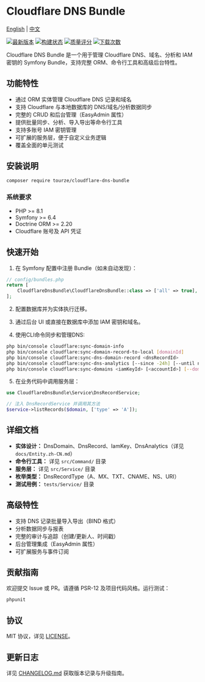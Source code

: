 # Cloudflare DNS Bundle

[English](README.md) | [中文](README.zh-CN.md)

[![最新版本](https://img.shields.io/packagist/v/tourze/cloudflare-dns-bundle.svg?style=flat-square)](https://packagist.org/packages/tourze/cloudflare-dns-bundle)
[![构建状态](https://img.shields.io/travis/tourze/cloudflare-dns-bundle/master.svg?style=flat-square)](https://travis-ci.org/tourze/cloudflare-dns-bundle)
[![质量评分](https://img.shields.io/scrutinizer/g/tourze/cloudflare-dns-bundle.svg?style=flat-square)](https://scrutinizer-ci.com/g/tourze/cloudflare-dns-bundle)
[![下载次数](https://img.shields.io/packagist/dt/tourze/cloudflare-dns-bundle.svg?style=flat-square)](https://packagist.org/packages/tourze/cloudflare-dns-bundle)

Cloudflare DNS Bundle 是一个用于管理 Cloudflare DNS、域名、分析和 IAM 密钥的 Symfony Bundle，支持完整 ORM、命令行工具和高级后台特性。

## 功能特性

- 通过 ORM 实体管理 Cloudflare DNS 记录和域名
- 支持 Cloudflare 与本地数据库的 DNS/域名/分析数据同步
- 完整的 CRUD 和后台管理（EasyAdmin 属性）
- 提供批量同步、分析、导入导出等命令行工具
- 支持多账号 IAM 密钥管理
- 可扩展的服务层，便于自定义业务逻辑
- 覆盖全面的单元测试

## 安装说明

```bash
composer require tourze/cloudflare-dns-bundle
```

### 系统要求

- PHP >= 8.1
- Symfony >= 6.4
- Doctrine ORM >= 2.20
- Cloudflare 账号及 API 凭证

## 快速开始

1. 在 Symfony 配置中注册 Bundle（如未自动发现）：

```php
// config/bundles.php
return [
    CloudflareDnsBundle\CloudflareDnsBundle::class => ['all' => true],
];
```

2. 配置数据库并为实体执行迁移。

3. 通过后台 UI 或直接在数据库中添加 IAM 密钥和域名。

4. 使用CLI命令同步和管理DNS:

```bash
php bin/console cloudflare:sync-domain-info
php bin/console cloudflare:sync-domain-record-to-local [domainId]
php bin/console cloudflare:sync-dns-domain-record <dnsRecordId>
php bin/console cloudflare:sync-dns-analytics [--since -24h] [--until now] [--time-delta 1h]
php bin/console cloudflare:sync-domains <iamKeyId> [<accountId>] [--domain=example.com] [--dry-run] [--force]
```

5. 在业务代码中调用服务层：

```php
use CloudflareDnsBundle\Service\DnsRecordService;

// 注入 DnsRecordService 并调用其方法
$service->listRecords($domain, ['type' => 'A']);
```

## 详细文档

- **实体设计：** DnsDomain、DnsRecord、IamKey、DnsAnalytics（详见 `docs/Entity.zh-CN.md`）
- **命令行工具：** 详见 `src/Command/` 目录
- **服务层：** 详见 `src/Service/` 目录
- **枚举类型：** DnsRecordType（A、MX、TXT、CNAME、NS、URI）
- **测试用例：** `tests/Service/` 目录

## 高级特性

- 支持 DNS 记录批量导入导出（BIND 格式）
- 分析数据同步与报表
- 完整的审计与追踪（创建/更新人、时间戳）
- 后台管理集成（EasyAdmin 属性）
- 可扩展服务与事件订阅

## 贡献指南

欢迎提交 Issue 或 PR。请遵循 PSR-12 及项目代码风格。运行测试：

```bash
phpunit
```

## 协议

MIT 协议，详见 [LICENSE](../LICENSE)。

## 更新日志

详见 [CHANGELOG.md](CHANGELOG.md) 获取版本记录与升级指南。
